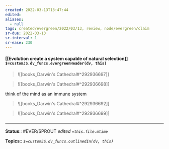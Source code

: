 ```yaml
---
created: 2022-03-13T13:47:44 
edited: 
aliases:
  - null
tags: created/evergreen/2022/03/13, review, node/evergreen/claim
sr-due: 2022-03-13
sr-interval: 1
sr-ease: 230
---
```


#### [[Evolution create a system capable of natural selection]] `$=customJS.dv_funcs.evergreenHeader(dv, this)`


> ![[books_Darwin's Cathedral#^292936697]]

> ![[books_Darwin's Cathedral#^292936698]]

think of the mind as an immune system

> ![[books_Darwin's Cathedral#^292936692]]

> ![[books_Darwin's Cathedral#^292936699]]



### <hr class="footnote"/>

**Status**:: #EVER/SPROUT
*edited `=this.file.mtime`*

**Topics**:: 
*`$=customJS.dv_funcs.outlinedIn(dv, this)`*
